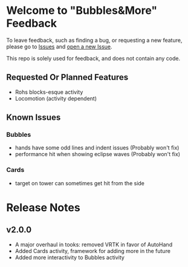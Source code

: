 # Welcome to "Bubbles&More" Feedback

To leave feedback, such as finding a bug, or requesting a new feature, please go to [Issues](./issues) and [open a new Issue](./issues/new). 

This repo is solely used for feedback, and does not contain any code.

## Requested Or Planned Features
- Rohs blocks-esque activity
- Locomotion (activity dependent)

## Known Issues
### Bubbles
- hands have some odd lines and indent issues (Probably won't fix)
- performance hit when showing eclipse waves (Probably won't fix)

### Cards
- target on tower can sometimes get hit from the side

# Release Notes 
## v2.0.0
- A major overhaul in tooks: removed VRTK in favor of AutoHand
- Added Cards activity, framework for adding more in the future
- Added more interactivity to Bubbles activity
